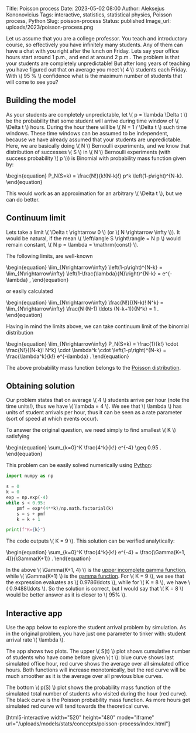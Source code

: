 Title: Poisson process
Date: 2023-05-02 08:00
Author: Aleksejus Kononovicius
Tags: interactive, statistics, statistical physics, Poisson process, Python
Slug: poisson-process
Status: published
Image_url: uploads/2023/poisson-process.png

Let us assume that you are a college professor. You teach and introductory
course, so effectively you have infinitely many students. Any of them can
have a chat with you right after the lunch on Friday. Lets say your office
hours start around 1 p.m., and end at around 2 p.m.. The problem is that
your students are completely unpredictable! But after long years of teaching
you have figured out that on average you meet \\\( 4 \\\) students each
Friday. With \\\( 95 \% \\\) confidence what is the maximum number of
students that will come to see you?
<!--more-->

## Building the model

As your students are completely unpredictable, let
\\\( p = \lambda \Delta t \\\) be the probability that some student will
arrive during time window of \\\( \Delta t \\\) hours. During the hour
there will be \\\( N = 1 / \Delta t \\\) such time windows. These time
windows can be assumed to be independent, because we have already assumed
that your students are unpredictable. Here, we are basically doing
\\\( N \\\) Bernoulli experiments, and we know that distribution of
successes \\\( S \\\) in \\\( N \\\) Bernoulli experiments (with success
probability \\\( p \\\)) is Binomial with probability mass function given
by:

\begin{equation}
P\_N(S=k) = \frac{N!}{k!(N-k)!} p^k \left(1-p\right)^{N-k}.
\end{equation}

This would work as an approximation for an arbitrary \\\( \Delta t \\\),
but we can do better.

## Continuum limit

Lets take a limit \\\( \Delta t \rightarrow 0 \\\)
(or \\\( N \rightarrow \infty \\\)). It would be natural, if the mean
\\\( \left\langle S \right\rangle = N p \\\) would remain constant,
\\\( N p = \lambda = \mathrm{const} \\\).

The following limits, are well-known

\begin{equation}
\lim\_{N\rightarrow\infty} \left(1-p\right)^{N-k} =
    \lim\_{N\rightarrow\infty} \left(1-\frac{\lambda}{N}\right)^{N-k} =
    e^{-\lambda} ,
\end{equation}

or easily calculated

\begin{equation}
\lim\_{N\rightarrow\infty} \frac{N!}{(N-k)! N^k} = 
    \lim\_{N\rightarrow\infty} \frac{N (N-1) \ldots (N-k+1)}{N^k} = 1 .
\end{equation}

Having in mind the limits above, we can take continuum limit of the binomial
distribution

\begin{equation}
\lim\_{N\rightarrow\infty} P\_N(S=k) =
    \frac{1}{k!} \cdot \frac{N!}{(N-k)! N^k} \cdot \lambda^k
        \cdot \left(1-p\right)^{N-k} =
    \frac{\lambda^k}{k!} e^{-\lambda} .
\end{equation}

The above probability mass function belongs to the [Poisson
distribution](https://en.wikipedia.org/wiki/Poisson_distribution).

## Obtaining solution

Our problem states that on average \\\( 4 \\\) students arrive per hour
(note the time units!), thus we have \\\( \lambda = 4 \\\). We see that
\\\( \lambda \\\) has units of student arrivals per hour, thus it can be
seen as a rate parameter (sort of speed at which events occur).

To answer the original question, we need simply to find smallest \\\( K \\\)
satisfying

\begin{equation}
\sum\_{k=0}^K \frac{4^k}{k!} e^{-4} \geq 0.95 .
\end{equation}

This problem can be easily solved numerically using [Python](/tag/python/):

```python
import numpy as np

s = 0
k = 0
exp = np.exp(-4)
while s < 0.95:
    pmf = exp*(4**k)/np.math.factorial(k)
    s = s + pmf
    k = k + 1

print(f"K={k}")
```

The code outputs \\\( K = 9 \\\). This solution can be verified analytically:

\begin{equation}
\sum\_{k=0}^K \frac{4^k}{k!} e^{-4} = \frac{\Gamma(K+1, 4)}{\Gamma(K+1)} .
\end{equation}

In the above \\\( \Gamma(K+1, 4) \\\) is the [upper incomplete gamma
function](https://en.wikipedia.org/wiki/Incomplete_gamma_function), while
\\\( \Gamma(K+1) \\\) is the [gamma
function](https://en.wikipedia.org/wiki/Gamma_function). For
\\\( K = 9 \\\), we see that the expression evaluates as
\\\( 0.9786\ldots \\\), while for \\\( K = 8 \\\), we have
\\\( 0.9488\ldots \\\). So the solution is correct, but I would say that
\\\( K = 8 \\\) would be better answer as it is closer to \\\( 95\% \\\).

## Interactive app

Use the app below to explore the student arrival problem by simulation. As
in the original problem, you have just one parameter to tinker with: student
arrival rate \\\( \lambda \\\).

The app shows two plots. The upper \\\( S(t) \\\) plot shows cumulative
number of students who have come before given \\\( t \\\): blue curve shows
last simulated office hour, red curve shows the average over all simulated
office hours. Both functions will increase monotonically, but the red curve
will be much smoother as it is the average over all previous blue curves.

The bottom \\\( p(S) \\\) plot shows the probability mass function of the
simulated total number of students who visited during the hour (red curve).
The black curve is the Poisson probability mass function. As more hours get
simulated red curve will tend towards the theoretical curve.

[html5-interactive width="520" height="480" mode="iframe"
url="/uploads/models/stats/concepts/poisson-process/index.html"]

